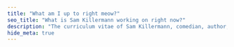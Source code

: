 ```yaml
---
title: "What am I up to right meow?"
seo_title: "What is Sam Killermann working on right now?"
description: "The curriculum vitae of Sam Killermann, comedian, author, and award-winning activist."
hide_meta: true
---
```

